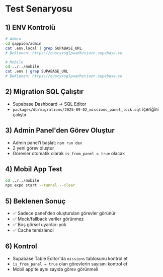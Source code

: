 # Test Senaryosu

## 1) ENV Kontrolü
```bash
# Admin
cd qappion/admin
cat .env.local | grep SUPABASE_URL
# Beklenen: https://euscyxsglpwadhzvjazn.supabase.co

# Mobile  
cd ../../mobile
cat .env | grep SUPABASE_URL
# Beklenen: https://euscyxsglpwadhzvjazn.supabase.co
```

## 2) Migration SQL Çalıştır
- Supabase Dashboard → SQL Editor
- `packages/db/migrations/2025-09-02_missions_panel_lock.sql` içeriğini çalıştır

## 3) Admin Panel'den Görev Oluştur
- Admin panel'i başlat: `npm run dev`
- 2 yeni görev oluştur
- Görevler otomatik olarak `is_from_panel = true` olacak

## 4) Mobil App Test
```bash
cd ../../mobile
npx expo start --tunnel --clear
```

## 5) Beklenen Sonuç
- ✅ Sadece panel'den oluşturulan görevler görünür
- ✅ Mock/fallback veriler görünmez
- ✅ Boş görsel uyarıları yok
- ✅ Cache temizlendi

## 6) Kontrol
- Supabase Table Editor'da `missions` tablosunu kontrol et
- `is_from_panel = true` olan görevlerin sayısını kontrol et
- Mobil app'te aynı sayıda görev görünmeli

